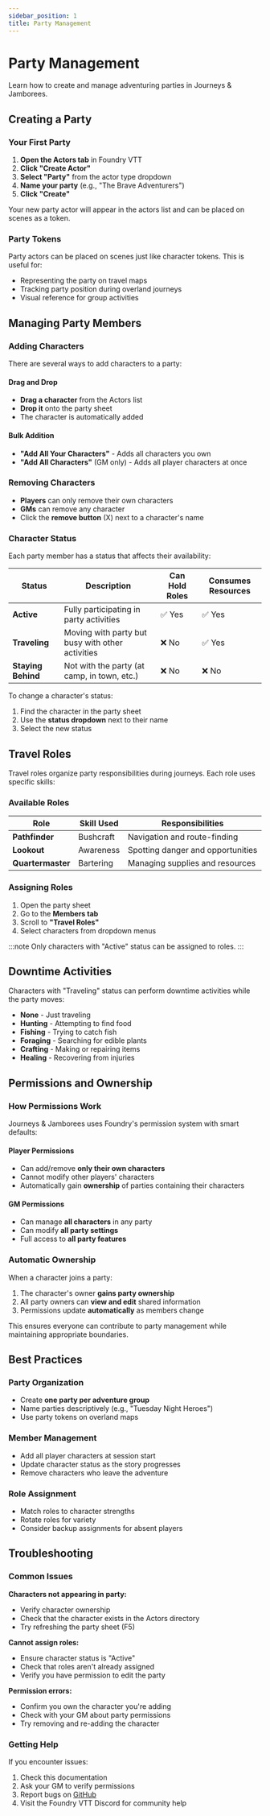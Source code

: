 ```yaml
---
sidebar_position: 1
title: Party Management
---
```


# Party Management

Learn how to create and manage adventuring parties in Journeys & Jamborees.

## Creating a Party

### Your First Party

1. **Open the Actors tab** in Foundry VTT
2. **Click "Create Actor"**
3. **Select "Party"** from the actor type dropdown
4. **Name your party** (e.g., "The Brave Adventurers")
5. **Click "Create"**

Your new party actor will appear in the actors list and can be placed on scenes as a token.

### Party Tokens

Party actors can be placed on scenes just like character tokens. This is useful for:
- Representing the party on travel maps
- Tracking party position during overland journeys
- Visual reference for group activities

## Managing Party Members

### Adding Characters

There are several ways to add characters to a party:

#### Drag and Drop
- **Drag a character** from the Actors list
- **Drop it** onto the party sheet
- The character is automatically added

#### Bulk Addition
- **"Add All Your Characters"** - Adds all characters you own
- **"Add All Characters"** (GM only) - Adds all player characters at once

### Removing Characters

- **Players** can only remove their own characters
- **GMs** can remove any character
- Click the **remove button** (X) next to a character's name

### Character Status

Each party member has a status that affects their availability:

| Status | Description | Can Hold Roles | Consumes Resources |
|--------|-------------|----------------|-------------------|
| **Active** | Fully participating in party activities | ✅ Yes | ✅ Yes |
| **Traveling** | Moving with party but busy with other activities | ❌ No | ✅ Yes |
| **Staying Behind** | Not with the party (at camp, in town, etc.) | ❌ No | ❌ No |

To change a character's status:
1. Find the character in the party sheet
2. Use the **status dropdown** next to their name
3. Select the new status

## Travel Roles

Travel roles organize party responsibilities during journeys. Each role uses specific skills:

### Available Roles

| Role | Skill Used | Responsibilities |
|------|------------|------------------|
| **Pathfinder** | Bushcraft | Navigation and route-finding |
| **Lookout** | Awareness | Spotting danger and opportunities |
| **Quartermaster** | Bartering | Managing supplies and resources |

### Assigning Roles

1. Open the party sheet
2. Go to the **Members tab**
3. Scroll to **"Travel Roles"**
4. Select characters from dropdown menus

:::note
Only characters with "Active" status can be assigned to roles.
:::

## Downtime Activities

Characters with "Traveling" status can perform downtime activities while the party moves:

- **None** - Just traveling
- **Hunting** - Attempting to find food
- **Fishing** - Trying to catch fish
- **Foraging** - Searching for edible plants
- **Crafting** - Making or repairing items
- **Healing** - Recovering from injuries

## Permissions and Ownership

### How Permissions Work

Journeys & Jamborees uses Foundry's permission system with smart defaults:

#### Player Permissions
- Can add/remove **only their own characters**
- Cannot modify other players' characters
- Automatically gain **ownership** of parties containing their characters

#### GM Permissions
- Can manage **all characters** in any party
- Can modify **all party settings**
- Full access to **all party features**

### Automatic Ownership

When a character joins a party:
1. The character's owner **gains party ownership**
2. All party owners can **view and edit** shared information
3. Permissions update **automatically** as members change

This ensures everyone can contribute to party management while maintaining appropriate boundaries.

## Best Practices

### Party Organization
- Create **one party per adventure group**
- Name parties descriptively (e.g., "Tuesday Night Heroes")
- Use party tokens on overland maps

### Member Management
- Add all player characters at session start
- Update character status as the story progresses
- Remove characters who leave the adventure

### Role Assignment
- Match roles to character strengths
- Rotate roles for variety
- Consider backup assignments for absent players

## Troubleshooting

### Common Issues

**Characters not appearing in party:**
- Verify character ownership
- Check that the character exists in the Actors directory
- Try refreshing the party sheet (F5)

**Cannot assign roles:**
- Ensure character status is "Active"
- Check that roles aren't already assigned
- Verify you have permission to edit the party

**Permission errors:**
- Confirm you own the character you're adding
- Check with your GM about party permissions
- Try removing and re-adding the character

### Getting Help

If you encounter issues:
1. Check this documentation
2. Ask your GM to verify permissions
3. Report bugs on [GitHub](https://github.com/rayners/fvtt-journeys-and-jamborees/issues)
4. Visit the Foundry VTT Discord for community help